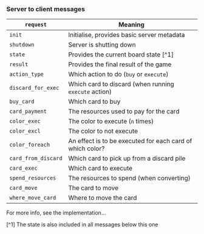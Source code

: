 
### Server to client messages

| `request`           | Meaning                                                   |
|---------------------|-----------------------------------------------------------|
| `init`              | Initialise, provides basic server metadata                |
| `shutdown`          | Server is shutting down                                   |
| `state`             | Provides the current board state [^1]                     |
| `result`            | Provides the final result of the game                     |
| `action_type`       | Which action to do (`buy` or `execute`)                   |
| `discard_for_exec`  | Which card to discard (when running `execute` action)     |
| `buy_card`          | Which card to buy                                         |
| `card_payment`      | The resources used to pay for the card                    |
| `color_exec`        | The color to execute (`n` times)                          |
| `color_excl`        | The color to not execute                                  |
| `color_foreach`     | An effect is to be executed for each card of which color? |
| `card_from_discard` | Which card to pick up from a discard pile                 |
| `card_exec`         | Which card to execute                                     |
| `spend_resources`   | The resources to spend (when converting)                  |
| `card_move`         | The card to move                                          |
| `where_move_card`   | Where to move the card                                    |

For more info, see the implementation...

[^1] The state is also included in all messages below this one
